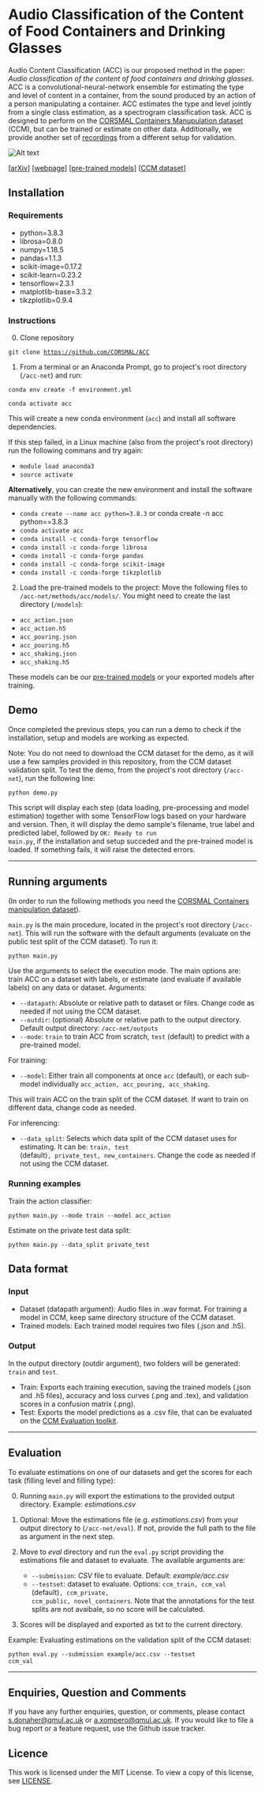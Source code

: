 # Audio Classification of the Content of Food Containers and Drinking Glasses

Audio Content Classification (ACC) is our proposed method in the paper: *Audio classification of the content of food containers and drinking glasses*.
ACC is a convolutional-neural-network ensemble for estimating the type and level of content in a container, from the sound produced by an action of a person manipulating a container. ACC estimates the type and level jointly from a single class estimation, as a spectrogram classification task. ACC is designed to perform on the [CORSMAL Containers Manupulation dataset](http://corsmal.eecs.qmul.ac.uk/containers_manip.html) (CCM), but can be trained or estimate on other data. Additionally, we provide another set of [recordings](https://zenodo.org/) from a different setup for validation.


![Alt text](acc_image.png)

[[arXiv](https://arxiv.org/)]
[[webpage](http://corsmal.eecs.qmul.ac.uk/containers_manip.html)]
[[pre-trained models](https://zenodo.org/record/4770061#.YKPJtCbTU5k)]
[[CCM dataset](http://corsmal.eecs.qmul.ac.uk/containers_manip.html)]

## Installation

### Requirements
* python=3.8.3
* librosa=0.8.0
* numpy=1.18.5
* pandas=1.1.3
* scikit-image=0.17.2
* scikit-learn=0.23.2
* tensorflow=2.3.1
* matplotlib-base=3.3.2
* tikzplotlib=0.9.4

### Instructions

0. Clone repository

<code>git clone https://github.com/CORSMAL/ACC</code>

1. From a terminal or an Anaconda Prompt, go to project's root directory (<code>/acc-net</code>) and run: 

<code>conda env create -f environment.yml</code>

<code>conda activate acc</code>

This will create a new conda environment (<code>acc</code>) and install all software dependencies.

If this step failed, in a Linux machine (also from the project's root directory) run the following commans and try again:

* <code>module load anaconda3</code>
* <code>source activate</code>

**Alternatively**, you can create the new environment and install the software manually with the following commands:

* <code>conda create --name acc python=3.8.3</code> or conda create -n acc python==3.8.3
* <code>conda activate acc</code>
* <code>conda install -c conda-forge tensorflow</code>
* <code>conda install -c conda-forge librosa</code>
* <code>conda install -c conda-forge pandas</code>
* <code>conda install -c conda-forge scikit-image</code>
* <code>conda install -c conda-forge tikzplotlib</code>


2. Load the pre-trained models to the project:
Move the following files to <code>/acc-net/methods/acc/models/</code>. You might need to create the last directory (<code>/models</code>):

* <code>acc_action.json</code>
* <code>acc_action.h5</code>
* <code>acc_pouring.json</code>
* <code>acc_pouring.h5</code>
* <code>acc_shaking.json</code>
* <code>acc_shaking.h5</code>

These models can be our [pre-trained models](https://zenodo.org/record/4770061#.YKPJtCbTU5k) or your exported models after training.

## Demo

Once completed the previous steps, you can run a demo to check if the installation, setup and models are working as expected.

Note: You do not need to download the CCM dataset for the demo, as it will use a few samples provided in this repository, from the CCM dataset validation split. To test the demo, from the project's root directory (<code>/acc-net</code>), run the following line:

<code>python demo.py</code>

This script will display each step (data loading, pre-processing and model estimation) together with some TensorFlow logs based on your hardware and version. Then, it will display the demo sample's filename, true label and predicted label, followed by <code>OK: Ready to run main.py</code>, if the installation and setup succeded and the pre-trained model is loaded. If something fails, it will raise the detected errors.

---

## Running arguments
(In order to run the following methods you need the [CORSMAL Containers manipulation dataset](http://corsmal.eecs.qmul.ac.uk/containers_manip.html)).

<code>main.py</code> is the main procedure, located in the project's root directory (<code>/acc-net</code>). This will run the software with the default arguments (evaluate on the public test split of the CCM dataset). To run it:

<code>python main.py</code>

Use the arguments to select the execution mode. The main options are: train ACC on a dataset with labels, or estimate (and evaluate if available labels) on any data or dataset. Arguments:

- `--datapath`: Absolute or relative path to dataset or files. Change code as needed if not using the CCM dataset.
- `--outdir`: (optional) Absolute or relative path to the output directory. Default output directory: <code>/acc-net/outputs</code>
- `--mode`: <code>train</code> to train ACC from scratch, <code>test</code> (default) to predict with a pre-trained model.

For training:
- `--model`: Either train all components at once <code>acc</code> (default), or each sub-model individually <code>acc_action, acc_pouring, acc_shaking</code>.

This will train ACC on the train split of the CCM dataset. If want to train on different data, change code as needed.

For inferencing:
- `--data_split`: Selects which data split of the CCM dataset uses for estimating. It can be: <code>train, test </code>(default)<code>, private_test, new_containers</code>. Change the code as needed if not using the CCM dataset.

### Running examples

Train the action classifier:

<code>python main.py --mode train --model acc_action</code>

Estimate on the private test data split:

<code>python main.py --data_split private_test</code>

## Data format

### Input
* Dataset (datapath argument): Audio files in .wav format. For training a model in CCM, keep same directory structure of the CCM dataset.
* Trained models: Each trained model requires two files (.json and .h5).</code>

### Output
In the output directory (outdir argument), two folders will be generated: <code>train</code> and <code>test</code>.
* Train: Exports each training execution, saving the trained models (.json and .h5 files), accuracy and loss curves (.png and .tex), and validation scores in a confusion matrix (.png).
* Test: Exports the model predictions as a .csv file, that can be evaluated on the [CCM Evaluation toolkit](https://github.com/CORSMAL/CORSMALChallengeEvalToolkit).

---

## Evaluation

To evaluate estimations on one of our datasets and get the scores for each task (filling level and filling type):

0. Running <code>main.py</code> will export the estimations to the provided output directory. Example: *estimations.csv*

1. Optional: Move the estimations file (e.g. *estimations.csv*) from your output directory to (<code>/acc-net/eval</code>). If not, provide the full path to the file as argument in the next step.

2. Move to *eval* directory and run the <code>eval.py</code> script providing the estimations file and dataset to evaluate. The available arguments are:
    * `--submission`: *CSV* file to evaluate. Default: *example/acc.csv*
    * `--testset`: dataset to evaluate. Options: <code>ccm_train, ccm_val</code> (default)<code>, ccm_private, ccm_public, novel_containers</code>. Note that the annotations for the test splits are not avaibale, so no score will be calculated.

3. Scores will be displayed and exported as txt to the current directory.

Example: Evaluating estimations on the validation split of the CCM dataset:

<code>python eval.py --submission example/acc.csv --testset ccm_val</code>

---

## Enquiries, Question and Comments

If you have any further enquiries, question, or comments, please contact <email>s.donaher@qmul.ac.uk</email> or <email>a.xompero@qmul.ac.uk</email>. 
If you would like to file a bug report or a feature request, use the Github issue tracker. 


## Licence

This work is licensed under the MIT License.  To view a copy of this license, see
[LICENSE](LICENSE).

